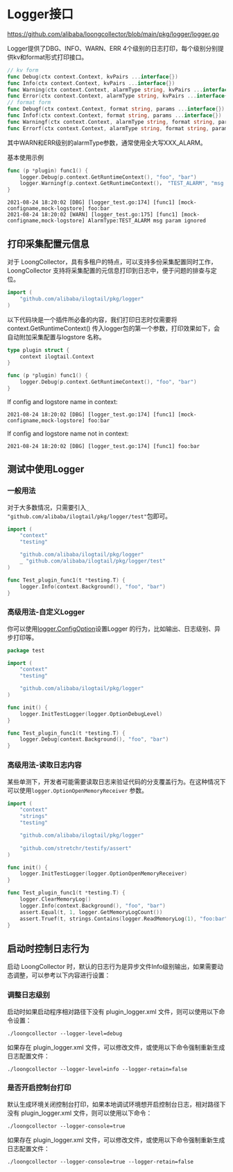 # Logger接口

<https://github.com/alibaba/loongcollector/blob/main/pkg/logger/logger.go>

Logger提供了DBG、INFO、WARN、ERR 4个级别的日志打印，每个级别分别提供kv和format形式打印接口。

```go
// kv form
func Debug(ctx context.Context, kvPairs ...interface{})
func Info(ctx context.Context, kvPairs ...interface{})
func Warning(ctx context.Context, alarmType string, kvPairs ...interface{})
func Error(ctx context.Context, alarmType string, kvPairs ...interface{})
// format form
func Debugf(ctx context.Context, format string, params ...interface{})
func Infof(ctx context.Context, format string, params ...interface{})
func Warningf(ctx context.Context, alarmType string, format string, params ...interface{})
func Errorf(ctx context.Context, alarmType string, format string, params ...interface{})
```

其中WARN和ERR级别的alarmType参数，通常使用全大写XXX_ALARM。

基本使用示例

```go
func (p *plugin) func1() {
    logger.Debug(p.context.GetRuntimeContext(), "foo", "bar")
    logger.Warningf(p.context.GetRuntimeContext()， "TEST_ALARM", "msg %s", "param ignored")
}
```

```text
2021-08-24 18:20:02 [DBG] [logger_test.go:174] [func1] [mock-configname,mock-logstore] foo:bar
2021-08-24 18:20:02 [WARN] [logger_test.go:175] [func1] [mock-configname,mock-logstore] AlarmType:TEST_ALARM msg param ignored
```

## 打印采集配置元信息

对于 LoongCollector，具有多租户的特点，可以支持多份采集配置同时工作，LoongCollector 支持将采集配置的元信息打印到日志中，便于问题的排查与定位。

```go
import (
    "github.com/alibaba/ilogtail/pkg/logger"
)
```

以下代码块是一个插件所必备的内容，我们打印日志时仅需要将context.GetRuntimeContext() 传入logger包的第一个参数，打印效果如下，会自动附加采集配置与logstore 名称。

```go
type plugin struct {
    context ilogtail.Context
}

func (p *plugin) func1() {
    logger.Debug(p.context.GetRuntimeContext(), "foo", "bar")
}
```

If config and logstore name in context:

```text
2021-08-24 18:20:02 [DBG] [logger_test.go:174] [func1] [mock-configname,mock-logstore] foo:bar
```

If config and logstore name not in context:

```text
2021-08-24 18:20:02 [DBG] [logger_test.go:174] [func1] foo:bar
```

## 测试中使用Logger

### 一般用法

对于大多数情况，只需要引入`_ "github.com/alibaba/ilogtail/pkg/logger/test"`包即可。

```go
import (
    "context"
    "testing"

    "github.com/alibaba/ilogtail/pkg/logger"
    _ "github.com/alibaba/ilogtail/pkg/logger/test"
)

func Test_plugin_func1(t *testing.T) {
    logger.Info(context.Background(), "foo", "bar")
}
```

### 高级用法-自定义Logger

你可以使用[logger.ConfigOption](https://github.com/alibaba/loongcollector/blob/main/pkg/logger/option.go)设置Logger 的行为，比如输出、日志级别、异步打印等。

```go
package test

import (
    "context"
    "testing"

    "github.com/alibaba/ilogtail/pkg/logger"
)

func init() {
    logger.InitTestLogger(logger.OptionDebugLevel)
}

func Test_plugin_func1(t *testing.T) {
    logger.Debug(context.Background(), "foo", "bar")
}
```

### 高级用法-读取日志内容

某些单测下，开发者可能需要读取日志来验证代码的分支覆盖行为。在这种情况下可以使用`logger.OptionOpenMemoryReceiver` 参数。

```go
import (
    "context"
    "strings"
    "testing"

    "github.com/alibaba/ilogtail/pkg/logger"
 
    "github.com/stretchr/testify/assert"
)

func init() {
    logger.InitTestLogger(logger.OptionOpenMemoryReceiver)
}

func Test_plugin_func1(t *testing.T) {
    logger.ClearMemoryLog()
    logger.Info(context.Background(), "foo", "bar")
    assert.Equal(t, 1, logger.GetMemoryLogCount())
    assert.Truef(t, strings.Contains(logger.ReadMemoryLog(1), "foo:bar"), "got %s", logger.ReadMemoryLog(1))
}
```

## 启动时控制日志行为

启动 LoongCollector 时，默认的日志行为是异步文件Info级别输出，如果需要动态调整，可以参考以下内容进行设置：

### 调整日志级别

启动时如果启动程序相对路径下没有 plugin_logger.xml 文件，则可以使用以下命令设置：

```shell
./loongcollector --logger-level=debug
```

如果存在 plugin_logger.xml 文件，可以修改文件，或使用以下命令强制重新生成日志配置文件：

```shell
./loongcollector --logger-level=info --logger-retain=false
```

### 是否开启控制台打印

默认生成环境关闭控制台打印，如果本地调试环境想开启控制台日志，相对路径下没有 plugin_logger.xml 文件，则可以使用以下命令：

```shell
./loongcollector --logger-console=true
```

如果存在 plugin_logger.xml 文件，可以修改文件，或使用以下命令强制重新生成日志配置文件：

```shell
./loongcollector --logger-console=true --logger-retain=false
```
